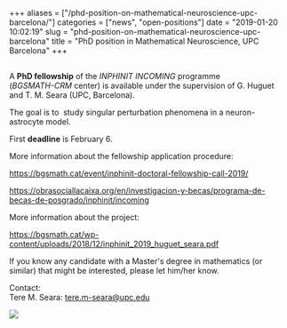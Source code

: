 +++
aliases = ["/phd-position-on-mathematical-neuroscience-upc-barcelona/"]
categories = ["news", "open-positions"]
date = "2019-01-20 10:02:19"
slug = "phd-position-on-mathematical-neuroscience-upc-barcelona"
title = "PhD position in Mathematical Neuroscience, UPC Barcelona"
+++

## 

A **PhD fellowship** of the *INPHINIT INCOMING* programme  
(*BGSMATH-CRM* center) is available under the supervision of G. Huguet 
and T. M. Seara (UPC, Barcelona). 

The goal is to  study singular perturbation phenomena in a
neuron-astrocyte model.

First **deadline** is February 6.

More information about the fellowship application procedure:

<div class="wp-block-embed__wrapper">

https://bgsmath.cat/event/inphinit-doctoral-fellowship-call-2019/

</div>

<https://obrasociallacaixa.org/en/investigacion-y-becas/programa-de-becas-de-posgrado/inphinit/incoming>

More information about the project:

<https://bgsmath.cat/wp-content/uploads/2018/12/inphinit_2019_huguet_seara.pdf>

If you know any candidate with a Master's degree in mathematics (or
similar) that might be interested, please let him/her know.

Contact:  
Tere M. Seara: tere.m-seara@upc.edu

![](https://ssl.gstatic.com/ui/v1/icons/mail/images/cleardot.gif)
